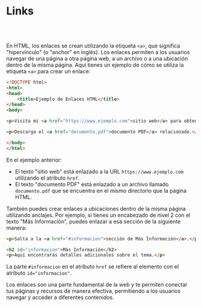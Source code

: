 # Links

<br>
<br>

En HTML, los enlaces se crean utilizando la etiqueta `<a>`, que significa "hipervínculo" (o "anchor" en inglés). Los enlaces permiten a los usuarios navegar de una página a otra página web, a un archivo o a una ubicación dentro de la misma página. Aquí tienes un ejemplo de cómo se utiliza la etiqueta `<a>` para crear un enlace:

```html
<!DOCTYPE html>
<html>
<head>
    <title>Ejemplo de Enlaces HTML</title>
</head>
<body>

<p>Visita mi <a href="https://www.ejemplo.com">sitio web</a> para obtener más información.</p>

<p>Descarga el <a href="documento.pdf">documento PDF</a> relacionado.</p>

</body>
</html>
```

En el ejemplo anterior:

- El texto "sitio web" está enlazado a la URL `https://www.ejemplo.com` utilizando el atributo `href`.
- El texto "documento PDF" está enlazado a un archivo llamado `documento.pdf` que se encuentra en el mismo directorio que la página HTML.

También puedes crear enlaces a ubicaciones dentro de la misma página utilizando anclajes. Por ejemplo, si tienes un encabezado de nivel 2 con el texto "Más Información", puedes enlazar a esa sección de la siguiente manera:

```html
<p>Salta a la <a href="#informacion">sección de Más Información</a>.</p>

<h2 id="informacion">Más Información</h2>
<p>Aquí encontrarás detalles adicionales sobre el tema.</p>
```

La parte `#informacion` en el atributo `href` se refiere al elemento con el atributo `id="informacion"`.

Los enlaces son una parte fundamental de la web y te permiten conectar tus páginas y recursos de manera efectiva, permitiendo a los usuarios navegar y acceder a diferentes contenidos.